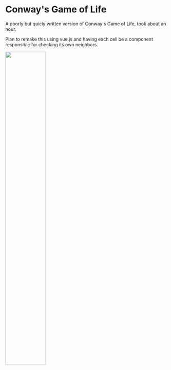 # Conway's Game of Life
A poorly but quicly written version of Conway's Game of Life, took about an hour.

Plan to remake this using vue.js and having each cell be a component responsible for checking its own neighbors.
    
<img src="https://github.com/Digicrest/games/blob/master/game-of-life/_sample.gifv" width="50%" />